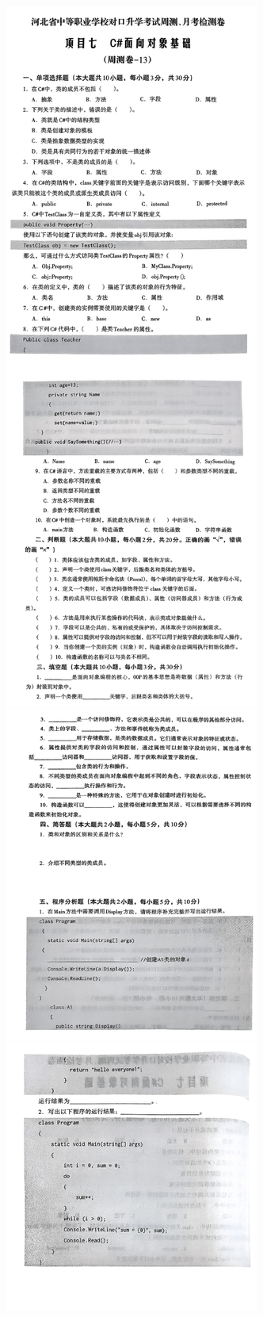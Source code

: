 ![周测月考](images/7-13/week1.png)
![周测月考](images/7-13/week2.png)
![周测月考](images/7-13/week3.png)
![周测月考](images/7-13/week4.png)